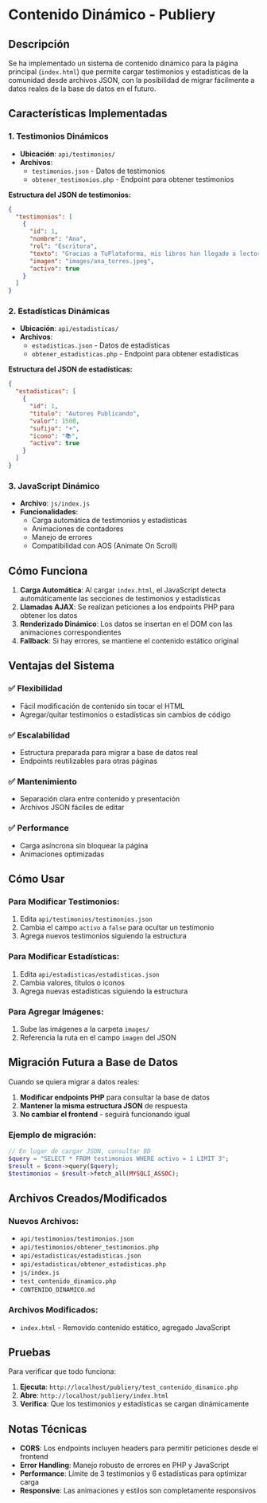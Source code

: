# Contenido Dinámico - Publiery

## Descripción

Se ha implementado un sistema de contenido dinámico para la página principal (`index.html`) que permite cargar testimonios y estadísticas de la comunidad desde archivos JSON, con la posibilidad de migrar fácilmente a datos reales de la base de datos en el futuro.

## Características Implementadas

### 1. Testimonios Dinámicos
- **Ubicación**: `api/testimonios/`
- **Archivos**:
  - `testimonios.json` - Datos de testimonios
  - `obtener_testimonios.php` - Endpoint para obtener testimonios

**Estructura del JSON de testimonios:**
```json
{
  "testimonios": [
    {
      "id": 1,
      "nombre": "Ana",
      "rol": "Escritora",
      "texto": "Gracias a TuPlataforma, mis libros han llegado a lectores de todo el mundo.",
      "imagen": "images/ana_torres.jpeg",
      "activo": true
    }
  ]
}
```

### 2. Estadísticas Dinámicas
- **Ubicación**: `api/estadisticas/`
- **Archivos**:
  - `estadisticas.json` - Datos de estadísticas
  - `obtener_estadisticas.php` - Endpoint para obtener estadísticas

**Estructura del JSON de estadísticas:**
```json
{
  "estadisticas": [
    {
      "id": 1,
      "titulo": "Autores Publicando",
      "valor": 1500,
      "sufijo": "+",
      "icono": "📚",
      "activo": true
    }
  ]
}
```

### 3. JavaScript Dinámico
- **Archivo**: `js/index.js`
- **Funcionalidades**:
  - Carga automática de testimonios y estadísticas
  - Animaciones de contadores
  - Manejo de errores
  - Compatibilidad con AOS (Animate On Scroll)

## Cómo Funciona

1. **Carga Automática**: Al cargar `index.html`, el JavaScript detecta automáticamente las secciones de testimonios y estadísticas
2. **Llamadas AJAX**: Se realizan peticiones a los endpoints PHP para obtener los datos
3. **Renderizado Dinámico**: Los datos se insertan en el DOM con las animaciones correspondientes
4. **Fallback**: Si hay errores, se mantiene el contenido estático original

## Ventajas del Sistema

### ✅ Flexibilidad
- Fácil modificación de contenido sin tocar el HTML
- Agregar/quitar testimonios o estadísticas sin cambios de código

### ✅ Escalabilidad
- Estructura preparada para migrar a base de datos real
- Endpoints reutilizables para otras páginas

### ✅ Mantenimiento
- Separación clara entre contenido y presentación
- Archivos JSON fáciles de editar

### ✅ Performance
- Carga asíncrona sin bloquear la página
- Animaciones optimizadas

## Cómo Usar

### Para Modificar Testimonios:
1. Edita `api/testimonios/testimonios.json`
2. Cambia el campo `activo` a `false` para ocultar un testimonio
3. Agrega nuevos testimonios siguiendo la estructura

### Para Modificar Estadísticas:
1. Edita `api/estadisticas/estadisticas.json`
2. Cambia valores, títulos o iconos
3. Agrega nuevas estadísticas siguiendo la estructura

### Para Agregar Imágenes:
1. Sube las imágenes a la carpeta `images/`
2. Referencia la ruta en el campo `imagen` del JSON

## Migración Futura a Base de Datos

Cuando se quiera migrar a datos reales:

1. **Modificar endpoints PHP** para consultar la base de datos
2. **Mantener la misma estructura JSON** de respuesta
3. **No cambiar el frontend** - seguirá funcionando igual

### Ejemplo de migración:
```php
// En lugar de cargar JSON, consultar BD
$query = "SELECT * FROM testimonios WHERE activo = 1 LIMIT 3";
$result = $conn->query($query);
$testimonios = $result->fetch_all(MYSQLI_ASSOC);
```

## Archivos Creados/Modificados

### Nuevos Archivos:
- `api/testimonios/testimonios.json`
- `api/testimonios/obtener_testimonios.php`
- `api/estadisticas/estadisticas.json`
- `api/estadisticas/obtener_estadisticas.php`
- `js/index.js`
- `test_contenido_dinamico.php`
- `CONTENIDO_DINAMICO.md`

### Archivos Modificados:
- `index.html` - Removido contenido estático, agregado JavaScript

## Pruebas

Para verificar que todo funciona:

1. **Ejecuta**: `http://localhost/publiery/test_contenido_dinamico.php`
2. **Abre**: `http://localhost/publiery/index.html`
3. **Verifica**: Que los testimonios y estadísticas se cargan dinámicamente

## Notas Técnicas

- **CORS**: Los endpoints incluyen headers para permitir peticiones desde el frontend
- **Error Handling**: Manejo robusto de errores en PHP y JavaScript
- **Performance**: Límite de 3 testimonios y 6 estadísticas para optimizar carga
- **Responsive**: Las animaciones y estilos son completamente responsivos 